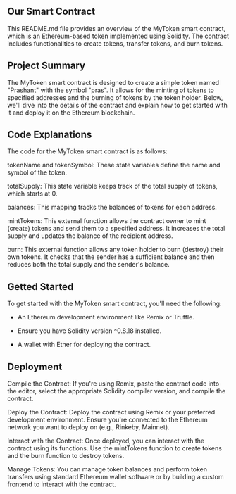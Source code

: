 ## Our Smart Contract

This README.md file provides an overview of the MyToken smart contract, which is an Ethereum-based token implemented using Solidity. 
The contract includes functionalities to create tokens, transfer tokens, and burn tokens.

## Project Summary 

The MyToken smart contract is designed to create a simple token named "Prashant" with the symbol "pras". 
It allows for the minting of tokens to specified addresses and the burning of tokens by the token holder. 
Below, we'll dive into the details of the contract and explain how to get started with it and deploy it on the Ethereum blockchain.

## Code Explanations

The code for the MyToken smart contract is as follows:

tokenName and tokenSymbol: These state variables define the name and symbol of the token.

totalSupply: This state variable keeps track of the total supply of tokens, which starts at 0.

balances: This mapping tracks the balances of tokens for each address.

mintTokens: This external function allows the contract owner to mint (create) tokens and send them to a specified address. It increases the total supply and updates the balance of the recipient address.

burn: This external function allows any token holder to burn (destroy) their own tokens. It checks that the sender has a sufficient balance and then reduces both the total supply and the sender's balance.

## Getted Started 

To get started with the MyToken smart contract, you'll need the following:

- An Ethereum development environment like Remix or Truffle.

- Ensure you have Solidity version ^0.8.18 installed.

- A wallet with Ether for deploying the contract.

## Deployment 

Compile the Contract: If you're using Remix, paste the contract code into the editor, select the appropriate Solidity compiler version, and compile the contract.

Deploy the Contract: Deploy the contract using Remix or your preferred development environment. Ensure you're connected to the Ethereum network you want to deploy on (e.g., Rinkeby, Mainnet).

Interact with the Contract: Once deployed, you can interact with the contract using its functions. Use the mintTokens function to create tokens and the burn function to destroy tokens.

Manage Tokens: You can manage token balances and perform token transfers using standard Ethereum wallet software or by building a custom frontend to interact with the contract.
